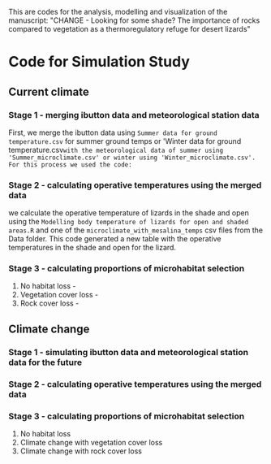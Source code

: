 This are codes for the analysis, modelling and visualization of the manuscript: "CHANGE - Looking  for some shade? The importance of rocks compared to vegetation as a thermoregulatory refuge for desert lizards" 

# Code for Simulation Study

## Current climate

### Stage 1 - merging ibutton data and meteorological station data
First, we merge the ibutton data using `Summer data for ground temperature.csv` for summer ground temps or 'Winter data for ground temperature.csv` with the meteorological data of summer using 'Summer_microclimate.csv' or winter using 'Winter_microclimate.csv'. For this process we used the code: `
### Stage 2 - calculating operative temperatures using the merged data

we calculate the operative temperature of lizards in the shade and open using the `Modelling body temperature of lizards for open and shaded areas.R` and one of the `microclimate_with_mesalina_temps` csv files from the Data folder. This code generated a new table with the operative temperatures in the shade and open for the lizard.

### Stage 3 - calculating proportions of microhabitat selection

1. No habitat loss - 
2. Vegetation cover loss - 
3. Rock cover loss - 

## Climate change

### Stage 1 - simulating ibutton data and meteorological station data for the future

### Stage 2 - calculating operative temperatures using the merged data

### Stage 3 - calculating proportions of microhabitat selection

1. No habitat loss  
2. Climate change with vegetation cover loss
3. Climate change with rock cover loss

